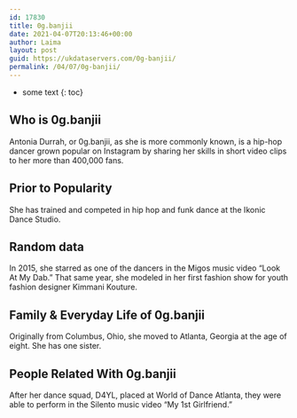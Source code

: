 ```yaml
---
id: 17830
title: 0g.banjii
date: 2021-04-07T20:13:46+00:00
author: Laima
layout: post
guid: https://ukdataservers.com/0g-banjii/
permalink: /04/07/0g-banjii/
---
```


* some text
{: toc}


## Who is 0g.banjii
                  
                  
                  
Antonia Durrah, or 0g.banjii, as she is more commonly known, is a hip-hop dancer grown popular on Instagram by sharing her skills in short video clips to her more than 400,000 fans.
                  
              
            
              
            
                
                
                
## Prior to Popularity
                  
                  
                  
She has trained and competed in hip hop and funk dance at the Ikonic Dance Studio.
                  
              
            
              
            
                
                
                
## Random data
                  
                  
                  
In 2015, she starred as one of the dancers in the Migos music video &#8220;Look At My Dab.&#8221; That same year, she modeled in her first fashion show for youth fashion designer Kimmani Kouture.
                  
              
            
              
            
                
                
                
## Family & Everyday Life of 0g.banjii
                  
                  
                  
Originally from Columbus, Ohio, she moved to Atlanta, Georgia at the age of eight. She has one sister. 
                  
              
            
              
            
                
                
                
## People Related With 0g.banjii
                  
                  
                  
After her dance squad, D4YL, placed at World of Dance Atlanta, they were able to perform in the Silento music video &#8220;My 1st Girlfriend.&#8221;
                  
              
            
              
            
                
              
            
              
              
            
            
              
            
          
          
          